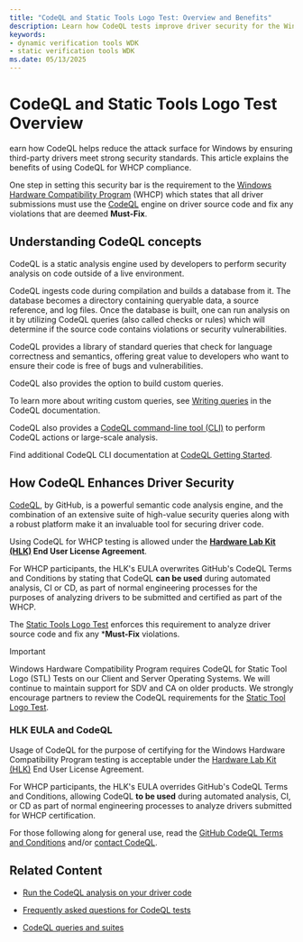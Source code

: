 ```yaml
---
title: "CodeQL and Static Tools Logo Test: Overview and Benefits"
description: Learn how CodeQL tests improve driver security for the Windows Hardware Compatibility Program. Ensure compliance with WHCP requirements.
keywords:
- dynamic verification tools WDK
- static verification tools WDK
ms.date: 05/13/2025
---
```


# CodeQL and Static Tools Logo Test Overview

earn how CodeQL helps reduce the attack surface for Windows by ensuring third-party drivers meet strong security standards. This article explains the benefits of using CodeQL for WHCP compliance.

One step in setting this security bar is the requirement to the [Windows Hardware Compatibility Program](/windows-hardware/design/compatibility) (WHCP) which states that all driver submissions must use the [CodeQL](https://codeql.github.com/) engine on driver source code and fix any violations that are deemed **Must-Fix**.

## Understanding CodeQL concepts

CodeQL is a static analysis engine used by developers to perform security analysis on code outside of a live environment. 

CodeQL ingests code during compilation and builds a database from it. The database becomes a directory containing queryable data, a source reference, and log files. Once the database is built, one can run analysis on it by utilizing CodeQL queries (also called checks or rules) which will determine if the source code contains violations or security vulnerabilities. 

CodeQL provides a library of standard queries that check for language correctness and semantics, offering great value to developers who want to ensure their code is free of bugs and vulnerabilities.

CodeQL also provides the option to build custom queries. 

To learn more about writing custom queries, see [Writing queries](https://codeql.github.com/docs/writing-codeql-queries/codeql-queries/) in the CodeQL documentation.

CodeQL also provides a [CodeQL command-line tool (CLI)](https://codeql.github.com/docs/codeql-cli/) to perform CodeQL actions or large-scale analysis.

Find additional CodeQL CLI documentation at [CodeQL Getting Started](https://codeql.github.com/docs/codeql-cli/getting-started-with-the-codeql-cli/).

## How CodeQL Enhances Driver Security

[CodeQL](https://codeql.github.com/), by GitHub, is a powerful semantic code analysis engine, and the combination of an extensive suite of high-value security queries along with a robust platform make it an invaluable tool for securing driver code.

Using CodeQL for WHCP testing is allowed under the **[Hardware Lab Kit (HLK)](/windows-hardware/test/hlk/) End User License Agreement**. 

For WHCP participants, the HLK's EULA overwrites GitHub's CodeQL Terms and Conditions by stating that CodeQL **can be used** during automated analysis, CI or CD, as part of normal engineering processes for the purposes of analyzing drivers to be submitted and certified as part of the WHCP.

The [Static Tools Logo Test](/windows-hardware/test/hlk/testref/6ab6df93-423c-4af6-ad48-8ea1049155ae) enforces this requirement to analyze driver source code and fix any ***Must-Fix** violations.

> [!IMPORTANT]
> Windows Hardware Compatibility Program requires CodeQL for Static Tool Logo (STL) Tests on our Client and Server Operating Systems. We will continue to maintain support for SDV and CA on older products. We strongly encourage partners to review the CodeQL requirements for the [Static Tool Logo Test](/windows-hardware/test/hlk/testref/6ab6df93-423c-4af6-ad48-8ea1049155ae).

### HLK EULA and CodeQL

Usage of CodeQL for the purpose of certifying for the Windows Hardware Compatibility Program testing is acceptable under the [Hardware Lab Kit (HLK)](/windows-hardware/test/hlk/) End User License Agreement. 

For WHCP participants, the HLK's EULA overrides GitHub's CodeQL Terms and Conditions, allowing CodeQL **to be used** during automated analysis, CI, or CD as part of normal engineering processes to analyze drivers submitted for WHCP certification.

For those following along for general use, read the [GitHub CodeQL Terms and Conditions](https://github.com/github/codeql-cli-binaries/blob/main/LICENSE.md) and/or [contact CodeQL](https://support.github.com/contact).

## Related Content

- [Run the CodeQL analysis on your driver code](./static-tools-and-codeql.md)

- [Frequently asked questions for CodeQL tests](./codeql-faq.md)

- [CodeQL queries and suites](./codeql-queries.md)



